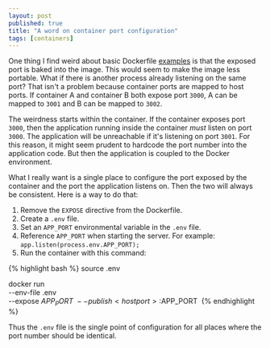 ```yaml
---
layout: post
published: true
title: "A word on container port configuration"
tags: [containers]
---
```


One thing I find weird about basic Dockerfile [examples](https://docs.docker.com/get-started/part2/#define-a-container-with-dockerfile) 
is that the exposed port is baked into the image.
This would seem to make the image less portable.
What if there is another process already listening on the same port?
That isn't a problem because container ports are mapped to host ports.
If container A and container B both expose port `3000`, A can be mapped to 
`3001` and B can be mapped to `3002`.

The weirdness starts within the container. 
If the container exposes port `3000`, then the application running inside the 
container _must_ listen on port `3000`.
The application will be unreachable if it's listening on port `3001`.
For this reason, it might seem prudent to hardcode the port number into the
application code.
But then the application is coupled to the Docker environment.

What I really want is a single place to configure the port exposed by the
container and the port the application listens on.
Then the two will always be consistent.
Here is a way to do that:

1. Remove the `EXPOSE` directive from the Dockerfile.
1. Create a `.env` file.
1. Set an `APP_PORT` environmental variable in the `.env` file.
1. Reference `APP_PORT` when starting the server. For example: 
`app.listen(process.env.APP_PORT);`
1. Run the container with this command:

{% highlight bash %}
source .env

docker run \
  --env-file .env \
  --expose $APP_PORT \
  --publish <host port>:$APP_PORT
  <image name>
{% endhighlight %}

Thus the `.env` file is the single point of configuration for all places where the 
port number should be identical.
